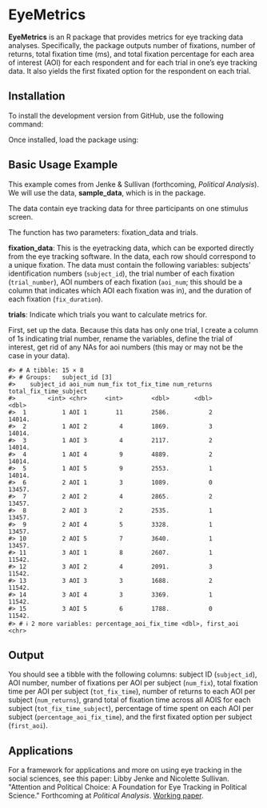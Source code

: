 
<!-- README.md is generated from README.Rmd. Please edit that file -->

# EyeMetrics

<!-- badges: start -->
<!-- badges: end -->

**EyeMetrics** is an R package that provides metrics for eye tracking
data analyses. Specifically, the package outputs number of fixations,
number of returns, total fixation time (ms), and total fixation
percentage for each area of interest (AOI) for each respondent and for
each trial in one’s eye tracking data. It also yields the first fixated
option for the respondent on each trial.

## Installation

To install the development version from GitHub, use the following
command:

Once installed, load the package using:

## Basic Usage Example

This example comes from Jenke & Sullivan (forthcoming, *Political
Analysis*). We will use the data, **sample_data**, which is in the
package.

The data contain eye tracking data for three participants on one
stimulus screen.

The function has two parameters: fixation_data and trials.

**fixation_data**: This is the eyetracking data, which can be exported
directly from the eye tracking software. In the data, each row should
correspond to a unique fixation. The data must contain the following
variables: subjects’ identification numbers (`subject_id`), the trial
number of each fixation (`trial_number`), AOI numbers of each fixation
(`aoi_num`; this should be a column that indicates which AOI each
fixation was in), and the duration of each fixation (`fix_duration`).

**trials**: Indicate which trials you want to calculate metrics for.

First, set up the data. Because this data has only one trial, I create a
column of 1s indicating trial number, rename the variables, define the
trial of interest, get rid of any NAs for aoi numbers (this may or may
not be the case in your data).

    #> # A tibble: 15 × 8
    #> # Groups:   subject_id [3]
    #>    subject_id aoi_num num_fix tot_fix_time num_returns total_fix_time_subject
    #>         <int> <chr>     <int>        <dbl>       <dbl>                  <dbl>
    #>  1          1 AOI 1        11        2586.           2                 14014.
    #>  2          1 AOI 2         4        1869.           3                 14014.
    #>  3          1 AOI 3         4        2117.           2                 14014.
    #>  4          1 AOI 4         9        4889.           2                 14014.
    #>  5          1 AOI 5         9        2553.           1                 14014.
    #>  6          2 AOI 1         3        1089.           0                 13457.
    #>  7          2 AOI 2         4        2865.           2                 13457.
    #>  8          2 AOI 3         2        2535.           1                 13457.
    #>  9          2 AOI 4         5        3328.           1                 13457.
    #> 10          2 AOI 5         7        3640.           1                 13457.
    #> 11          3 AOI 1         8        2607.           1                 11542.
    #> 12          3 AOI 2         4        2091.           3                 11542.
    #> 13          3 AOI 3         3        1688.           2                 11542.
    #> 14          3 AOI 4         3        3369.           1                 11542.
    #> 15          3 AOI 5         6        1788.           0                 11542.
    #> # ℹ 2 more variables: percentage_aoi_fix_time <dbl>, first_aoi <chr>

## Output

You should see a tibble with the following columns: subject ID
(`subject_id`), AOI number, number of fixations per AOI per subject
(`num_fix`), total fixation time per AOI per subject (`tot_fix_time`),
number of returns to each AOI per subject (`num_returns`), grand total
of fixation time across all AOIS for each subject
(`tot_fix_time_subject`), percentage of time spent on each AOI per
subject (`percentage_aoi_fix_time`), and the first fixated option per
subject (`first_aoi`).

## Applications
For a framework for applications and more on using eye tracking in the social sciences, see this paper:
Libby Jenke and Nicolette Sullivan. "Attention and Political Choice: A Foundation for Eye Tracking in Political Science." Forthcoming at *Political Analysis*. [Working paper](https://osf.io/preprints/socarxiv/ns48h).

